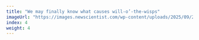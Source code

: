 ```yaml
---
title: "We may finally know what causes will-o’-the-wisps"
imageUrl: "https://images.newscientist.com/wp-content/uploads/2025/09/29155612/SEI_268216742.jpg?width=788"
index: 4
weight: 4
---
```

